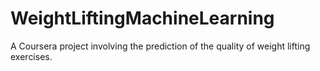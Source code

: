 WeightLiftingMachineLearning
============================

A Coursera project involving the prediction of the quality of weight lifting exercises.
